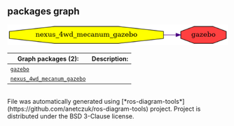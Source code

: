 <!--
File was automatically generated using 'ros-diagram-tools' project.
Project is distributed under the BSD 3-Clause license.
-->

## packages graph

[![gazebo](gazebo.png "gazebo")](gazebo.png)

| Graph packages (2): | Description: |
| ----------------------------------- | ------------ |
| [`gazebo`](gazebo.html) |  |
| [`nexus_4wd_mecanum_gazebo`](nexus_4wd_mecanum_gazebo.html) |  |


</br>
File was automatically generated using [*ros-diagram-tools*](https://github.com/anetczuk/ros-diagram-tools) project.
Project is distributed under the BSD 3-Clause license.
